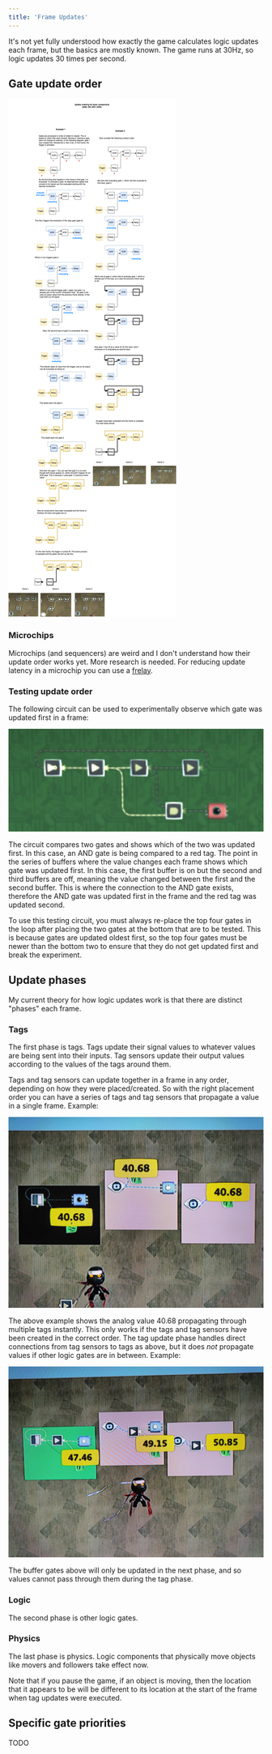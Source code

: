 ```yaml
---
title: 'Frame Updates'
---
```


It's not yet fully understood how exactly the game calculates logic updates each frame, but the basics are mostly known. The game runs at 30Hz, so logic updates 30 times per second.



## Gate update order



![image](image1.png)


### Microchips

Microchips (and sequencers) are weird and I don't understand how their update order works yet. More research is needed. For reducing update latency in a microchip you can use a [frelay](/wiki/control-flow/README.md#f-relay).

### Testing update order

The following circuit can be used to experimentally observe which gate was updated first in a frame:

![image](image2.png)

The circuit compares two gates and shows which of the two was updated first. In this case, an AND gate is being compared to a red tag. The point in the series of buffers where the value changes each frame shows which gate was updated first. In this case, the first buffer is on but the second and third buffers are off, meaning the value changed between the first and the second buffer. This is where the connection to the AND gate exists, therefore the AND gate was updated first in the frame and the red tag was updated second.

To use this testing circuit, you must always re-place the top four gates in the loop after placing the two gates at the bottom that are to be tested. This is because gates are updated oldest first, so the top four gates must be newer than the bottom two to ensure that they do not get updated first and break the experiment.

## Update phases

My current theory for how logic updates work is that there are distinct "phases" each frame.

### Tags

The first phase is tags. Tags update their signal values to whatever values are being sent into their inputs. Tag sensors update their output values according to the values of the tags around them.

Tags and tag sensors can update together in a frame in any order, depending on how they were placed/created. So with the right placement order you can have a series of tags and tag sensors that propagate a value in a single frame. Example:

![image](tags2.jpg)

The above example shows the analog value 40.68 propagating through multiple tags instantly. This only works if the tags and tag sensors have been created in the correct order. The tag update phase handles direct connections from tag sensors to tags as above, but it does _not_ propagate values if other logic gates are in between. Example:

![image](tags1.jpg)

The buffer gates above will only be updated in the next phase, and so values cannot pass through them during the tag phase.

### Logic

The second phase is other logic gates.

### Physics

The last phase is physics. Logic components that physically move objects like movers and followers take effect now.

Note that if you pause the game, if an object is moving, then the location that it appears to be will be different to its location at the start of the frame when tag updates were executed.


## Specific gate priorities

TODO
